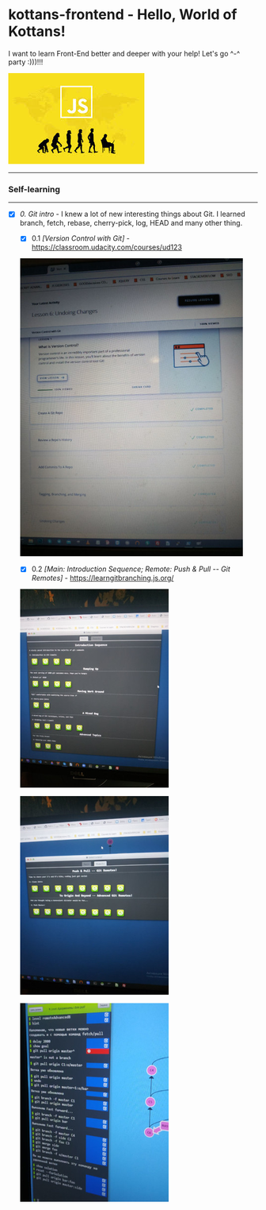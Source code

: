 # kottans-frontend - Hello, World of Kottans!
I want to learn Front-End better and deeper with your help! Let's go ^-^ party :)))!!!

![img](images/js.jpg)

_ _ _

### Self-learning

---

- [X] *0. Git intro* - I knew a lot of new interesting things about Git. I learned branch, fetch, rebase, cherry-pick, log, HEAD and many other thing.
   - [X] 0.1 _[Version Control with Git]_ - https://classroom.udacity.com/courses/ud123
   
   ![img](images/git0-1.jpg)
   
   - [X] 0.2 _[Main: Introduction Sequence; Remote: Push & Pull -- Git Remotes]_ - https://learngitbranching.js.org/
   
   ![img](images/git1.jpg)
   
   ![img](images/git2.jpg)
   
   ![img](images/git3.jpg)
